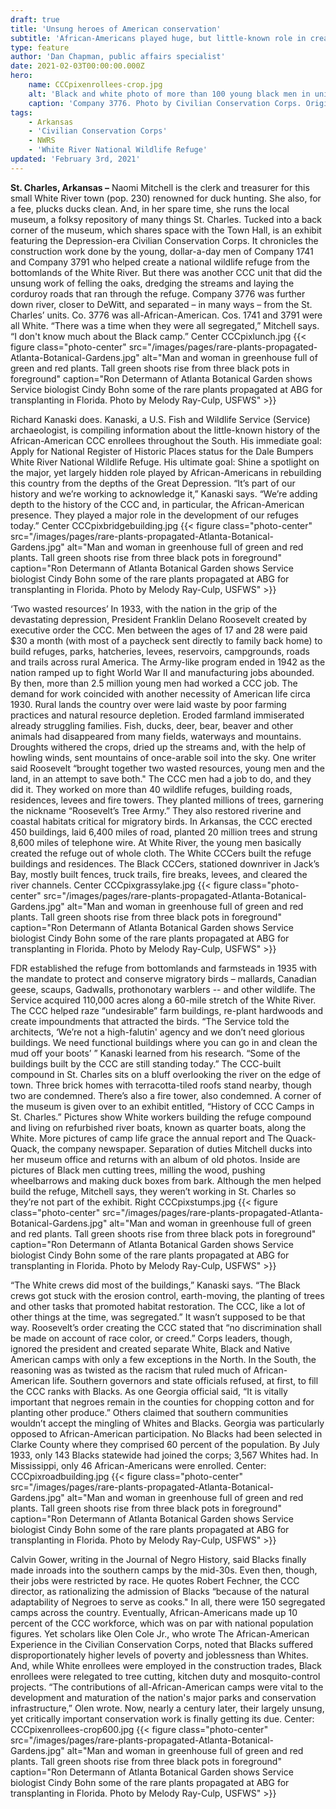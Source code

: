```yaml
---
draft: true
title: 'Unsung heroes of American conservation'
subtitle: 'African-Americans played huge, but little-known role in creation of wildlife refuges'
type: feature
author: 'Dan Chapman, public affairs specialist'
date: 2021-02-03T00:00:00.000Z
hero:
    name: CCCpixenrollees-crop.jpg
    alt: 'Black and white photo of more than 100 young black men in uniform posing in front of a building'
    caption: 'Company 3776. Photo by Civilian Conservation Corps. Originals on file at the USFWS Office of the Regional Archaeologist, Savannah.'
tags:
    - Arkansas
    - 'Civilian Conservation Corps'
    - NWRS
    - 'White River National Wildlife Refuge'
updated: 'February 3rd, 2021'
---
```


**St. Charles, Arkansas –** Naomi Mitchell is the clerk and treasurer for this small White River town (pop. 230) renowned for duck hunting. She also, for a fee, plucks ducks clean. And, in her spare time, she runs the local museum, a folksy repository of many things St. Charles.
Tucked into a back corner of the museum, which shares space with the Town Hall, is an exhibit featuring the Depression-era Civilian Conservation Corps. It chronicles the construction work done by the young, dollar-a-day men of Company 1741 and Company 3791 who helped create a national wildlife refuge from the bottomlands of the White River.
But there was another CCC unit that did the unsung work of felling the oaks, dredging the streams and laying the corduroy roads that ran through the refuge. Company 3776 was further down river, closer to DeWitt, and separated – in many ways – from the St. Charles’ units. Co. 3776 was all-African-American. Cos. 1741 and 3791 were all White.
“There was a time when they were all segregated,” Mitchell says. “I don't know much about the Black camp.”
Center CCCpixlunch.jpg
{{< figure class="photo-center" src="/images/pages/rare-plants-propagated-Atlanta-Botanical-Gardens.jpg" alt="Man and woman in greenhouse full of green and red plants. Tall green shoots rise from three black pots in foreground" caption="Ron Determann of Atlanta Botanical Garden shows Service biologist Cindy Bohn some of the rare plants propagated at ABG for transplanting in Florida. Photo by Melody Ray-Culp, USFWS" >}}

Richard Kanaski does. Kanaski, a U.S. Fish and Wildlife Service (Service) archaeologist, is compiling information about the little-known history of the African-American CCC enrollees throughout the South.
His immediate goal: Apply for National Register of Historic Places status for the Dale Bumpers White River National Wildlife Refuge.
His ultimate goal: Shine a spotlight on the major, yet largely hidden role played by African-Americans in rebuilding this country from the depths of the Great Depression.
“It’s part of our history and we’re working to acknowledge it,” Kanaski says. “We’re adding depth to the history of the CCC and, in particular, the African-American presence. They played a major role in the development of our refuges today.”
Center CCCpixbridgebuilding.jpg
{{< figure class="photo-center" src="/images/pages/rare-plants-propagated-Atlanta-Botanical-Gardens.jpg" alt="Man and woman in greenhouse full of green and red plants. Tall green shoots rise from three black pots in foreground" caption="Ron Determann of Atlanta Botanical Garden shows Service biologist Cindy Bohn some of the rare plants propagated at ABG for transplanting in Florida. Photo by Melody Ray-Culp, USFWS" >}}

‘Two wasted resources’
In 1933, with the nation in the grip of the devastating depression, President Franklin Delano Roosevelt created by executive order the CCC. Men between the ages of 17 and 28 were paid $30 a month (with most of a paycheck sent directly to family back home) to build refuges, parks, hatcheries, levees, reservoirs, campgrounds, roads and trails across rural America. The Army-like program ended in 1942 as the nation ramped up to fight World War II and manufacturing jobs abounded. By then, more than 2.5 million young men had worked a CCC job.
The demand for work coincided with another necessity of American life circa 1930. Rural lands the country over were laid waste by poor farming practices and natural resource depletion. Eroded farmland immiserated already struggling families. Fish, ducks, deer, bear, beaver and other animals had disappeared from many fields, waterways and mountains. Droughts withered the crops, dried up the streams and, with the help of howling winds, sent mountains of once-arable soil into the sky.
One writer said Roosevelt “brought together two wasted resources, young men and the land, in an attempt to save both." The CCC men had a job to do, and they did it.
They worked on more than 40 wildlife refuges, building roads, residences, levees and fire towers. They planted millions of trees, garnering the nickname “Roosevelt’s Tree Army.” They also restored riverine and coastal habitats critical for migratory birds.
In Arkansas, the CCC erected 450 buildings, laid 6,400 miles of road, planted 20 million trees and strung 8,600 miles of telephone wire. At White River, the young men basically created the refuge out of whole cloth. The White CCCers built the refuge buildings and residences. The Black CCCers, stationed downriver in Jack’s Bay, mostly built fences, truck trails, fire breaks, levees, and cleared the river channels.
Center CCCpixgrassylake.jpg 
{{< figure class="photo-center" src="/images/pages/rare-plants-propagated-Atlanta-Botanical-Gardens.jpg" alt="Man and woman in greenhouse full of green and red plants. Tall green shoots rise from three black pots in foreground" caption="Ron Determann of Atlanta Botanical Garden shows Service biologist Cindy Bohn some of the rare plants propagated at ABG for transplanting in Florida. Photo by Melody Ray-Culp, USFWS" >}}

FDR established the refuge from bottomlands and farmsteads in 1935 with the mandate to protect and conserve migratory birds – mallards, Canadian geese, scaups, Gadwalls, prothonotary warblers -- and other wildlife. The Service acquired 110,000 acres along a 60-mile stretch of the White River. The CCC helped raze “undesirable” farm buildings, re-plant hardwoods and create impoundments that attracted the birds.
“The Service told the architects, ‘We’re not a high-falutin' agency and we don’t need glorious buildings. We need functional buildings where you can go in and clean the mud off your boots’ ” Kanaski learned from his research. “Some of the buildings built by the CCC are still standing today.”
The CCC-built compound in St. Charles sits on a bluff overlooking the river on the edge of town. Three brick homes with terracotta-tiled roofs stand nearby, though two are condemned. There’s also a fire tower, also condemned.
A corner of the museum is given over to an exhibit entitled, “History of CCC Camps in St. Charles.” Pictures show White workers building the refuge compound and living on refurbished river boats, known as quarter boats, along the White. More pictures of camp life grace the annual report and The Quack-Quack, the company newspaper.
Separation of duties
Mitchell ducks into her museum office and returns with an album of old photos. Inside are pictures of Black men cutting trees, milling the wood, pushing wheelbarrows and making duck boxes from bark. Although the men helped build the refuge, Mitchell says, they weren’t working in St. Charles so they’re not part of the exhibit.
Right CCCpixstumps.jpg
{{< figure class="photo-center" src="/images/pages/rare-plants-propagated-Atlanta-Botanical-Gardens.jpg" alt="Man and woman in greenhouse full of green and red plants. Tall green shoots rise from three black pots in foreground" caption="Ron Determann of Atlanta Botanical Garden shows Service biologist Cindy Bohn some of the rare plants propagated at ABG for transplanting in Florida. Photo by Melody Ray-Culp, USFWS" >}}

“The White crews did most of the buildings,” Kanaski says. “The Black crews got stuck with the erosion control, earth-moving, the planting of trees and other tasks that promoted habitat restoration. The CCC, like a lot of other things at the time, was segregated.”
It wasn’t supposed to be that way. Roosevelt’s order creating the CCC stated that “no discrimination shall be made on account of race color, or creed.” Corps leaders, though, ignored the president and created separate White, Black and Native American camps with only a few exceptions in the North.
In the South, the reasoning was as twisted as the racism that ruled much of African-American life. Southern governors and state officials refused, at first, to fill the CCC ranks with Blacks. As one Georgia official said, “It is vitally important that negroes remain in the counties for chopping cotton and for planting other produce.” Others claimed that southern communities wouldn’t accept the mingling of Whites and Blacks.
Georgia was particularly opposed to African-American participation. No Blacks had been selected in Clarke County where they comprised 60 percent of the population. By July 1933, only 143 Blacks statewide had joined the corps; 3,567 Whites had. In Mississippi, only 46 African-Americans were enrolled.
Center: CCCpixroadbuilding.jpg
{{< figure class="photo-center" src="/images/pages/rare-plants-propagated-Atlanta-Botanical-Gardens.jpg" alt="Man and woman in greenhouse full of green and red plants. Tall green shoots rise from three black pots in foreground" caption="Ron Determann of Atlanta Botanical Garden shows Service biologist Cindy Bohn some of the rare plants propagated at ABG for transplanting in Florida. Photo by Melody Ray-Culp, USFWS" >}}

Calvin Gower, writing in the Journal of Negro History, said Blacks finally made inroads into the southern camps by the mid-30s. Even then, though, their jobs were restricted by race. He quotes Robert Fechner, the CCC director, as rationalizing the admission of Blacks “because of the natural adaptability of Negroes to serve as cooks."
In all, there were 150 segregated camps across the country. Eventually, African-Americans made up 10 percent of the CCC workforce, which was on par with national population figures. Yet scholars like Olen Cole Jr., who wrote The African-American Experience in the Civilian Conservation Corps, noted that Blacks suffered disproportionately higher levels of poverty and joblessness than Whites. And, while White enrollees were employed in the construction trades, Black enrollees were relegated to tree cutting, kitchen duty and mosquito-control projects.
“The contributions of all-African-American camps were vital to the development and maturation of the nation's major parks and conservation infrastructure,” Olen wrote.
Now, nearly a century later, their largely unsung, yet critically important conservation work is finally getting its due.
Center: CCCpixenrollees-crop600.jpg
{{< figure class="photo-center" src="/images/pages/rare-plants-propagated-Atlanta-Botanical-Gardens.jpg" alt="Man and woman in greenhouse full of green and red plants. Tall green shoots rise from three black pots in foreground" caption="Ron Determann of Atlanta Botanical Garden shows Service biologist Cindy Bohn some of the rare plants propagated at ABG for transplanting in Florida. Photo by Melody Ray-Culp, USFWS" >}}

